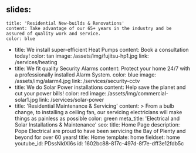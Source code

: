 slides:
  - 
    title: 'Residential New-builds & Renovations'
    content: Take advantage of our 65+ years in the industry and be assured of quality work and service.
    color: blue
  - 
    title: We install super-efficient Heat Pumps
    content: Book a consultation today!
    color: tan
    image: /assets/img/fujitsu-hp1.jpg
    link: /services/heating
  - 
    title: We fit quality Security Alarms
    content: Protect your home 24/7 with a professionally installed Alarm System.
    color: blue
    image: /assets/img/alarm4.jpg
    link: /services/security-cctv
  - 
    title: We do Solar Power installations
    content: Help save the planet and cut your power bills!
    color: red
    image: /assets/img/commercial-solar1.jpg
    link: /services/solar-power
  - 
    title: 'Residential Maintenance & Servicing'
    content: >
      From a bulb change, to installing a ceiling fan, our servicing electricians will make things as
      painless as possible
    color: green
meta_title: 'Electrical and Solar Installations & Maintenance'
seo:
  title: Home Page
  description: Pope Electrical are proud to have been servicing the Bay of Plenty and beyond for over 60 years!
title: Home
template: home
fieldset: home
youtube_id: PDssNldXl6s
id: 1602bc88-817c-497d-8f7e-dff3e12fdb5c
